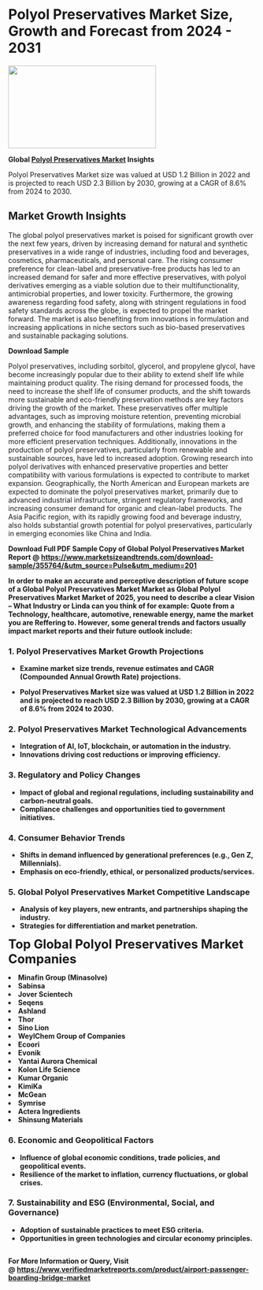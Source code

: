 <H1>Polyol Preservatives Market Size, Growth and Forecast from 2024 - 2031</H1><img class="aligncenter size-medium wp-image-584254" src="https://thirdeyenews.in/wp-content/uploads/2024/09/Global-Market-Research-300x168.jpeg" alt="" width="300" height="168" /><p><strong>Global&nbsp;<a href="https://www.marketsizeandtrends.com/download-sample/355764/&amp;utm_source=Pulse&amp;utm_medium=201">Polyol Preservatives Market</a> Insights</strong></p><p>Polyol Preservatives Market size was valued at USD 1.2 Billion in 2022 and is projected to reach USD 2.3 Billion by 2030, growing at a CAGR of 8.6% from 2024 to 2030.</p><p><h2>Market Growth Insights</h2> <p>The global polyol preservatives market is poised for significant growth over the next few years, driven by increasing demand for natural and synthetic preservatives in a wide range of industries, including food and beverages, cosmetics, pharmaceuticals, and personal care. The rising consumer preference for clean-label and preservative-free products has led to an increased demand for safer and more effective preservatives, with polyol derivatives emerging as a viable solution due to their multifunctionality, antimicrobial properties, and lower toxicity. Furthermore, the growing awareness regarding food safety, along with stringent regulations in food safety standards across the globe, is expected to propel the market forward. The market is also benefiting from innovations in formulation and increasing applications in niche sectors such as bio-based preservatives and sustainable packaging solutions.</p> <p><strong>Download Sample</strong></p> <p>Polyol preservatives, including sorbitol, glycerol, and propylene glycol, have become increasingly popular due to their ability to extend shelf life while maintaining product quality. The rising demand for processed foods, the need to increase the shelf life of consumer products, and the shift towards more sustainable and eco-friendly preservation methods are key factors driving the growth of the market. These preservatives offer multiple advantages, such as improving moisture retention, preventing microbial growth, and enhancing the stability of formulations, making them a preferred choice for food manufacturers and other industries looking for more efficient preservation techniques. Additionally, innovations in the production of polyol preservatives, particularly from renewable and sustainable sources, have led to increased adoption. Growing research into polyol derivatives with enhanced preservative properties and better compatibility with various formulations is expected to contribute to market expansion. Geographically, the North American and European markets are expected to dominate the polyol preservatives market, primarily due to advanced industrial infrastructure, stringent regulatory frameworks, and increasing consumer demand for organic and clean-label products. The Asia Pacific region, with its rapidly growing food and beverage industry, also holds substantial growth potential for polyol preservatives, particularly in emerging economies like China and India.</p> <p><strong></p><p><span class=""><strong>Download Full PDF Sample Copy of Global Polyol Preservatives Market Report</strong> @ <a href="https://www.marketsizeandtrends.com/download-sample/355764/&amp;utm_source=Pulse&amp;utm_medium=201" target="_blank">https://www.marketsizeandtrends.com/download-sample/355764/&amp;utm_source=Pulse&amp;utm_medium=201</a></span></p><p>In order to make an accurate and perceptive description of future scope of a Global&nbsp;Polyol Preservatives Market Market as Global&nbsp;Polyol Preservatives Market Market of 2025, you need to describe a clear Vision &ndash; What Industry or Linda can you think of for example: Quote from a Technology, healthcare, automotive, renewable energy, name the market you are Reffering to. However, some general trends and factors usually impact market reports and their future outlook include:</p><h3>1.&nbsp;<strong>Polyol Preservatives Market Growth Projections</strong></h3><ul><li>Examine market size trends, revenue estimates and CAGR (Compounded Annual Growth Rate) projections.</li><li><p>Polyol Preservatives Market size was valued at USD 1.2 Billion in 2022 and is projected to reach USD 2.3 Billion by 2030, growing at a CAGR of 8.6% from 2024 to 2030.</p></li></ul><h3>2.&nbsp;<strong>Polyol Preservatives Market Technological Advancements</strong></h3><ul><li>Integration of AI, IoT, blockchain, or automation in the industry.</li><li>Innovations driving cost reductions or improving efficiency.</li></ul><h3>3.&nbsp;<strong>Regulatory and Policy Changes</strong></h3><ul><li>Impact of global and regional regulations, including sustainability and carbon-neutral goals.</li><li>Compliance challenges and opportunities tied to government initiatives.</li></ul><h3>4.&nbsp;<strong>Consumer Behavior Trends</strong></h3><ul><li>Shifts in demand influenced by generational preferences (e.g., Gen Z, Millennials).</li><li>Emphasis on eco-friendly, ethical, or personalized products/services.</li></ul><h3>5.&nbsp;<strong>Global Polyol Preservatives Market Competitive Landscape</strong></h3><ul><li>Analysis of key players, new entrants, and partnerships shaping the industry.</li><li>Strategies for differentiation and market penetration.</li></ul><p data-pm-slice="1 1 []"><span style="color: inherit; font-family: inherit; font-size: 25px;">Top Global Polyol Preservatives Market Companies</span></p><div class="" data-test-id=""><p><li>Minafin Group (Minasolve)</li><li> Sabinsa</li><li> Jover Scientech</li><li> Seqens</li><li> Ashland</li><li> Thor</li><li> Sino Lion</li><li> WeylChem Group of Companies</li><li> Ecoori</li><li> Evonik</li><li> Yantai Aurora Chemical</li><li> Kolon Life Science</li><li> Kumar Organic</li><li> KimiKa</li><li> McGean</li><li> Symrise</li><li> Actera Ingredients</li><li> Shinsung Materials</li></p></div><h3>6.&nbsp;<strong>Economic and Geopolitical Factors</strong></h3><ul><li>Influence of global economic conditions, trade policies, and geopolitical events.</li><li>Resilience of the market to inflation, currency fluctuations, or global crises.</li></ul><h3>7.&nbsp;<strong>Sustainability and ESG (Environmental, Social, and Governance)</strong></h3><ul><li>Adoption of sustainable practices to meet ESG criteria.</li><li>Opportunities in green technologies and circular economy principles.</li></ul><h2><strong style="font-size: 14px;">For More Information or Query, Visit @&nbsp;</strong><a style="background-color: #ffffff; font-size: 14px;" href="https://www.marketsizeandtrends.com/report/polyol-preservatives-market/" target="_blank">https://www.verifiedmarketreports.com/product/airport-passenger-boarding-bridge-market</a></h2>
